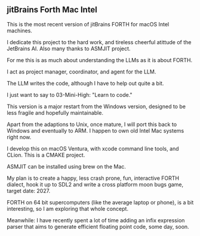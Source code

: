 ## jitBrains Forth Mac Intel

This is the most recent version of jitBrains FORTH for macOS Intel machines.

I dedicate this project to the hard work, and tireless cheerful atittude of the JetBrains AI.
Also many thanks to ASMJIT project.

For me this is as much about understanding the LLMs as it is about FORTH.

I act as project manager, coordinator, and agent for the LLM.

The LLM writes the code, although I have to help out quite a bit.

I just want to say to 03-Mini-High: "Learn to code."

This version is a major restart from the Windows version, designed to be less fragile and hopefully maintainable.

Apart from the adaptions to Unix, once mature, I will port this back to Windows and eventually to ARM.
I happen to own old Intel Mac systems right now.

I develop this on macOS Ventura, with xcode command line tools, and CLion.
This is a CMAKE project.

ASMJIT can be installed using brew on the Mac.

My plan is to create a happy, less crash prone, fun, interactive FORTH dialect, hook it up to SDL2 and write a cross platform moon bugs game, target date: 2027.

FORTH on 64 bit supercomputers (like the average laptop or phone), is a bit interesting, so I am exploring that whole concept.

Meanwhile: I have recently spent a lot of time adding an infix expression parser that aims to generate efficient floating point code, some day, soon.


